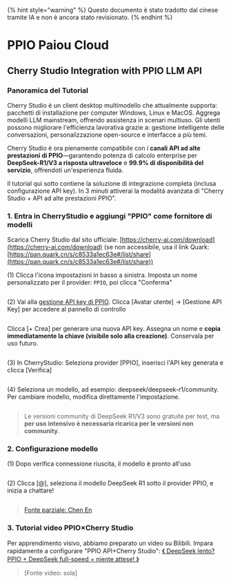 
{% hint style="warning" %}
Questo documento è stato tradotto dal cinese tramite IA e non è ancora stato revisionato.
{% endhint %}

# PPIO Paiou Cloud

## Cherry Studio Integration with PPIO LLM API

### [​](https://ppinfra.com/docs/third-party/cherry-studio-use#%E6%95%99%E7%A8%8B%E6%A6%82%E8%BF%B0)Panoramica del Tutorial <a href="#e6-95-99-e7-a8-8b-e6-a6-82-e8-bf-b0" id="e6-95-99-e7-a8-8b-e6-a6-82-e8-bf-b0"></a>

Cherry Studio è un client desktop multimodello che attualmente supporta: pacchetti di installazione per computer Windows, Linux e MacOS. Aggrega modelli LLM mainstream, offrendo assistenza in scenari multiuso. Gli utenti possono migliorare l'efficienza lavorativa grazie a: gestione intelligente delle conversazioni, personalizzazione open-source e interfacce a più temi.

Cherry Studio è ora pienamente compatibile con i **canali API ad alte prestazioni di PPIO**—garantendo potenza di calcolo enterprise per **DeepSeek-R1/V3 a risposta ultraveloce** e **99.9% di disponibilità del servizio**, offrendoti un'esperienza fluida.

Il tutorial qui sotto contiene la soluzione di integrazione completa (inclusa configurazione API key). In 3 minuti attiverai la modalità avanzata di "Cherry Studio + API ad alte prestazioni PPIO".

### [​](https://ppinfra.com/docs/third-party/cherry-studio-use#1-%E8%BF%9B%E5%85%A5-cherrystudio%EF%BC%8C%E6%B7%BB%E5%8A%A0-%E2%80%9Cppio%E2%80%9D-%E4%BD%9C%E4%B8%BA%E6%A8%A1%E5%9E%8B%E6%8F%90%E4%BE%9B%E5%95%86)1. Entra in CherryStudio e aggiungi "PPIO" come fornitore di modelli <a href="#id-1-e8-bf-9b-e5-85-a5-cherrystudio-ef-bc-8c-e6-b7-bb-e5-8a-a0-e2-80-9cppio-e2-80-9d-e4-bd-9c-e4-b8-ba" id="id-1-e8-bf-9b-e5-85-a5-cherrystudio-ef-bc-8c-e6-b7-bb-e5-8a-a0-e2-80-9cppio-e2-80-9d-e4-bd-9c-e4-b8-ba"></a>

Scarica Cherry Studio dal sito ufficiale: [ ](https://cherry-ai.com/download)[https://cherry-ai.com/download](https://cherry-ai.com/download) (se non accessibile, usa il link Quark: [https://pan.quark.cn/s/c8533a1ec63e#/list/share](https://pan.quark.cn/s/c8533a1ec63e#/list/share))

(1) Clicca l'icona impostazioni in basso a sinistra. Imposta un nome personalizzato per il provider: `PPIO`, poi clicca "Conferma"

<figure><img src="https://static.ppinfra.com/docs/image/llm/cherry-studio-setting.png" alt=""><figcaption></figcaption></figure>

(2) Vai alla [gestione API key di PPIO](https://ppinfra.com/user/register?invited_by=JYT9GD\&utm_source=github_cherry-studio). Clicca [Avatar utente] → [Gestione API Key] per accedere al pannello di controllo

<figure><img src="https://static.ppinfra.com/docs/image/llm/ppinfra-create-api-key-01.png" alt=""><figcaption></figcaption></figure>

Clicca [+ Crea] per generare una nuova API key. Assegna un nome e **copia immediatamente la chiave (visibile solo alla creazione)**. Conservala per uso futuro.

<figure><img src="https://static.ppinfra.com/docs/image/llm/ppinfra-create-api-key-02.png" alt=""><figcaption></figcaption></figure>

(3) In CherryStudio: Seleziona provider [PPIO], inserisci l'API key generata e clicca [Verifica]

<figure><img src="https://static.ppinfra.com/docs/image/llm/cherry-studio-3601.PNG" alt=""><figcaption></figcaption></figure>

(4) Seleziona un modello, ad esempio: deepseek/deepseek-r1/community. Per cambiare modello, modifica direttamente l'impostazione.

<figure><img src="https://static.ppinfra.com/docs/image/llm/cherry-studio-3602.PNG" alt=""><figcaption></figcaption></figure>

> Le versioni community di DeepSeek R1/V3 sono gratuite per test, ma **per uso intensivo è necessaria ricarica per le versioni non community**.

### [​](https://ppinfra.com/docs/third-party/cherry-studio-use#2-%E6%A8%A1%E5%9E%8B%E4%BD%BF%E7%94%A8%E9%85%8D%E7%BD%AE)2. Configurazione modello <a href="#id-2-e6-a8-a1-e5-9e-8b-e4-bd-bf-e7-94-a8-e9-85-8d-e7-bd-ae" id="id-2-e6-a8-a1-e5-9e-8b-e4-bd-bf-e7-94-a8-e9-85-8d-e7-bd-ae"></a>

(1) Dopo verifica connessione riuscita, il modello è pronto all'uso

<figure><img src="https://static.ppinfra.com/docs/image/llm/cherry-studio-3603.png" alt=""><figcaption></figcaption></figure>

(2) Clicca [@], seleziona il modello DeepSeek R1 sotto il provider PPIO, e inizia a chattare!

<figure><img src="https://static.ppinfra.com/docs/image/llm/cherry-studio-ppio-config-02.png" alt=""><figcaption></figcaption></figure>

> [Fonte parziale: Chen En](https://www.kdocs.cn/l/ctGiF5K6PQoO)

### [​](https://ppinfra.com/docs/third-party/cherry-studio-use#3-ppio%C3%97cherry-studio-%E8%A7%86%E9%A2%91%E4%BD%BF%E7%94%A8%E6%95%99%E7%A8%8B)3. Tutorial video PPIO×Cherry Studio <a href="#id-3-ppio-c3-97cherry-studio-e8-a7-86-e9-a2-91-e4-bd-bf-e7-94-a8-e6-95-99-e7-a8-8b" id="id-3-ppio-c3-97cherry-studio-e8-a7-86-e9-a2-91-e4-bd-bf-e7-94-a8-e6-95-99-e7-a8-8b"></a>

Per apprendimento visivo, abbiamo preparato un video su Bilibili. Impara rapidamente a configurare "PPIO API+Cherry Studio": [《 DeepSeek lento? PPIO + DeepSeek full-speed = niente attese! 》](https://www.bilibili.com/video/BV1BZNmeTEwg/?buvid=XX82F37818653072D274A6BB8A4FE7938A30C\&from_spmid=search.search-result.0.0\&is_story_h5=false\&mid=3CpKQv%2Bjnb8k6iTGlUl1eH8FTQ%2FSZMtL1rElX6M3iMo%3D\&plat_id=116\&share_from=ugc\&share_medium=android\&share_plat=android\&share_session_id=b892268f-5751-4f6e-9690-50b37855d346\&share_source=WEIXIN\&share_source=weixin\&share_tag=s_i\&spmid=united.player-video-detail.0.0\&timestamp=1739160448\&unique_k=eKDZuRP\&up_id=3546757841554023\&vd_source=50fea165795ccc47455a165f5bcaeed2)

> [Fonte video: sola]